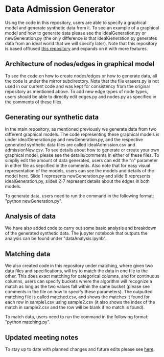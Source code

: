 # Data Admission Generator
Using the code in this repository, users are able to specify a graphical model and generate synthetic data from it. To see an example of a graphical model and how to generate data please see the idealGeneration.py or newGeneration.py (the only difference is that idealGeneration.py generates data from an ideal world that we will specify later). Note that this repository is based off/used [this repository](https://github.com/DataResponsibly/MirrorDataGenerator) and expands on it with more features.

## Architecture of nodes/edges in graphical model
To see the code on how to create nodes/edges or how to generate data, all the code is under the mirror subdirectory. Note that the file erasers.py is not used in our current code and was kept for consistency from the original repository as mentioned above. To add new edge types of node types, users should be able to directly edit edges.py and nodes.py as specified in the comments of these files.

## Generating our synthetic data
In the main repository, as mentioned previously we generate data from two different graphical models. The code representing these graphical models is under idealGeneration.py and newGeneration.py, and the respective generated synthetic data files are called idealAdmission.csv and admissionNew.csv. To see details about how to generate or create your own graphical model, please see the details/comments in either of these files. To simpliy edit the amount of data generated, users can edit the "n" parameter in either file as sepcified in the comments. Also note that for easy visual representation of the models, users can see the models and details of the model [here](https://docs.google.com/presentation/d/104YyZtvxNQyOVcIE9kXj3wTkH71K1nqNqf6h7myk1c8/edit?usp=sharing). Slide 1 represents newGeneration.py and slide 8 represents idealGeneration.py, slides 2-7 represent details about the edges in both models.

To generate data, users need to run the command in the following format: "python newGeneration.py".

## Analysis of data
We have also added code to carry out some basic analysis and breakdown of the generated synthetic data. The jupyter notebook that outputs the analysis can be found under "dataAnalysis.ipynb".

## Matching data
We also created code in this repository under matching, where given two data files and specifications, will try to match the data in one file to the other. This does exact matching for categorical columns, and for continuous columns, users can specify buckets where the algorithm will recognize a match as long as the two values fall within the same bucket (please see comments in the file on how to specify these parameters). The outputted matching file is called matched.csv, and shows the matches it found for each row in sample1.csv using sample2.csv (it also shows the index of the match in sample2.csv and the row will be blank if no match is found).

To match data, users need to run the command in the following format: "python matching.py".

## Updated meeting notes
To stay up to date with planned changes and future edits please see [here](https://docs.google.com/document/d/1zaEJ0MDEkJjHLa6OlDWh4RHyN6VrYZwqWaz3UHDV9hs/edit?usp=sharing).
